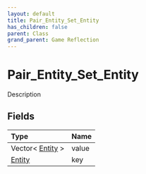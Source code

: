 ```yaml
---
layout: default
title: Pair_Entity_Set_Entity
has_children: false
parent: Class
grand_parent: Game Reflection
---
```

# Pair_Entity_Set_Entity
Description 

## Fields

| Type | Name |
|:-------------|:--------------|
| Vector< [Entity](/docs/game-reflection/classes/entity) > | value |
| [Entity](/docs/game-reflection/classes/entity) | key |

